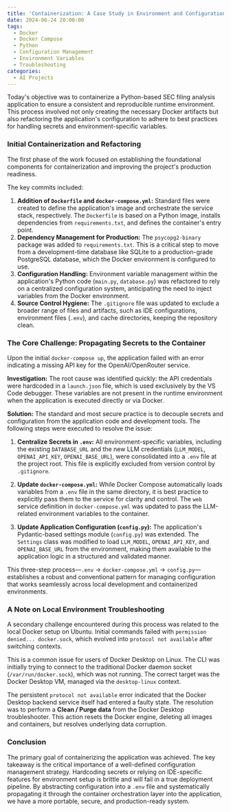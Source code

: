 ```yaml
---
title: 'Containerization: A Case Study in Environment and Configuration Management'
date: 2024-06-24 20:00:00
tags:
  - Docker
  - Docker Compose
  - Python
  - Configuration Management
  - Environment Variables
  - Troubleshooting
categories:
  - AI Projects
---
```


Today's objective was to containerize a Python-based SEC filing analysis application to ensure a consistent and reproducible runtime environment. This process involved not only creating the necessary Docker artifacts but also refactoring the application's configuration to adhere to best practices for handling secrets and environment-specific variables.

<!-- more -->

### Initial Containerization and Refactoring

The first phase of the work focused on establishing the foundational components for containerization and improving the project's production readiness.

The key commits included:

1.  **Addition of `Dockerfile` and `docker-compose.yml`:** Standard files were created to define the application's image and orchestrate the service stack, respectively. The `Dockerfile` is based on a Python image, installs dependencies from `requirements.txt`, and defines the container's entry point.
2.  **Dependency Management for Production:** The `psycopg2-binary` package was added to `requirements.txt`. This is a critical step to move from a development-time database like SQLite to a production-grade PostgreSQL database, which the Docker environment is configured to use.
3.  **Configuration Handling:** Environment variable management within the application's Python code (`main.py`, `database.py`) was refactored to rely on a centralized configuration system, anticipating the need to inject variables from the Docker environment.
4.  **Source Control Hygiene:** The `.gitignore` file was updated to exclude a broader range of files and artifacts, such as IDE configurations, environment files (`.env`), and cache directories, keeping the repository clean.

### The Core Challenge: Propagating Secrets to the Container

Upon the initial `docker-compose up`, the application failed with an error indicating a missing API key for the OpenAI/OpenRouter service.

**Investigation:**
The root cause was identified quickly: the API credentials were hardcoded in a `launch.json` file, which is used exclusively by the VS Code debugger. These variables are not present in the runtime environment when the application is executed directly or via Docker.

**Solution:**
The standard and most secure practice is to decouple secrets and configuration from the application code and development tools. The following steps were executed to resolve the issue:

1.  **Centralize Secrets in `.env`:** All environment-specific variables, including the existing `DATABASE_URL` and the new LLM credentials (`LLM_MODEL`, `OPENAI_API_KEY`, `OPENAI_BASE_URL`), were consolidated into a `.env` file at the project root. This file is explicitly excluded from version control by `.gitignore`.

2.  **Update `docker-compose.yml`:** While Docker Compose automatically loads variables from a `.env` file in the same directory, it is best practice to explicitly pass them to the service for clarity and control. The `web` service definition in `docker-compose.yml` was updated to pass the LLM-related environment variables to the container.

3.  **Update Application Configuration (`config.py`):** The application's Pydantic-based settings module (`config.py`) was extended. The `Settings` class was modified to load `LLM_MODEL`, `OPENAI_API_KEY`, and `OPENAI_BASE_URL` from the environment, making them available to the application logic in a structured and validated manner.

This three-step process—`.env` -> `docker-compose.yml` -> `config.py`—establishes a robust and conventional pattern for managing configuration that works seamlessly across local development and containerized environments.

### A Note on Local Environment Troubleshooting

A secondary challenge encountered during this process was related to the local Docker setup on Ubuntu. Initial commands failed with `permission denied... docker.sock`, which evolved into `protocol not available` after switching contexts.

This is a common issue for users of Docker Desktop on Linux. The CLI was initially trying to connect to the traditional Docker daemon socket (`/var/run/docker.sock`), which was not running. The correct target was the Docker Desktop VM, managed via the `desktop-linux` context.

The persistent `protocol not available` error indicated that the Docker Desktop backend service itself had entered a faulty state. The resolution was to perform a **Clean / Purge data** from the Docker Desktop troubleshooter. This action resets the Docker engine, deleting all images and containers, but resolves underlying data corruption.

### Conclusion

The primary goal of containerizing the application was achieved. The key takeaway is the critical importance of a well-defined configuration management strategy. Hardcoding secrets or relying on IDE-specific features for environment setup is brittle and will fail in a true deployment pipeline. By abstracting configuration into a `.env` file and systematically propagating it through the container orchestration layer into the application, we have a more portable, secure, and production-ready system.